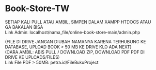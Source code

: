 # Book-Store-TW
SETIAP KALI PULL ATAU AMBIL, SIMPEN DALAM XAMPP HTDOCS ATAU GA BAKALAN BISA          
Link Admin: localhost/nama_file/online-book-store-main/admin.php

(FILE DI DRIVE JANGAN DIUBAH NAMANYA KARENA TERHUBUNG KE DATABASE, UPLOAD BOOK > 50 MB KE DRIVE KLO ADA NEXT)\
(CARA AMBIL: ABIS PULL / DOWNLOAD ZIP, DOWNLOAD PDF PDF DI DRIVE KE UPLOADS/FILES)\
Link File PDF > 50MB:  petra.id/FileBukuProject
